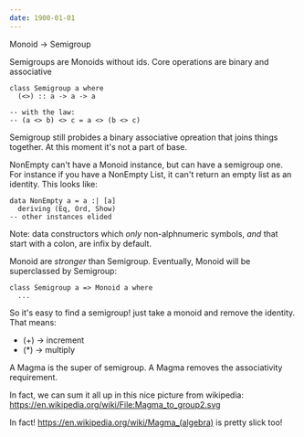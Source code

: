 ```yaml
---
date: 1900-01-01
---
```



Monoid -> Semigroup

Semigroups are Monoids without ids. Core operations are binary and associative

    class Semigroup a where
      (<>) :: a -> a -> a

    -- with the law:
    -- (a <> b) <> c = a <> (b <> c)

Semigroup still probides a binary associative opreation that joins things together.
At this moment it's not a part of base.

NonEmpty can't have a Monoid instance, but can have a semigroup one. For instance if
you have a NonEmpty List, it can't return an empty list as an identity. This looks
like:

    data NonEmpty a = a :| [a]
      deriving (Eq, Ord, Show)
    -- other instances elided

Note: data constructors which _only_ non-alphnumeric symbols, _and_ that start with a
colon, are infix by default.

Monoid are _stronger_ than Semigroup. Eventually, Monoid will be superclassed by Semigroup:

    class Semigroup a => Monoid a where
      ...

So it's easy to find a semigroup! just take a monoid and remove the identity. That
means:
+ (+) -> increment
+ (*) -> multiply

A Magma is the super of semigroup. A Magma removes the associativity requirement.

In fact, we can sum it all up in this nice picture from wikipedia:
https://en.wikipedia.org/wiki/File:Magma_to_group2.svg

In fact! https://en.wikipedia.org/wiki/Magma_(algebra) is pretty slick too!


